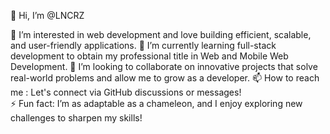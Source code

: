 👋 Hi, I’m @LNCRZ  

👀 I’m interested in web development and love building efficient, scalable, and user-friendly applications.
🌱 I’m currently learning full-stack development to obtain my professional title in Web and Mobile Web Development. 
💞️ I’m looking to collaborate on innovative projects that solve real-world problems and allow me to grow as a developer. 
📫 How to reach me : Let's connect via GitHub discussions or messages!  
⚡ Fun fact: I’m as adaptable as a chameleon, and I enjoy exploring new challenges to sharpen my skills!  
<!---
LNCRZ/LNCRZ is a ✨ special ✨ repository because its `README.md` (this file) appears on your GitHub profile.
You can click the Preview link to take a look at your changes.
--->
